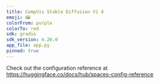 ```yaml
---
title: CompVis Stable Diffusion V1 4
emoji: 🖼
colorFrom: purple
colorTo: red
sdk: gradio
sdk_version: 4.26.0
app_file: app.py
pinned: true
---
```


Check out the configuration reference at https://huggingface.co/docs/hub/spaces-config-reference

